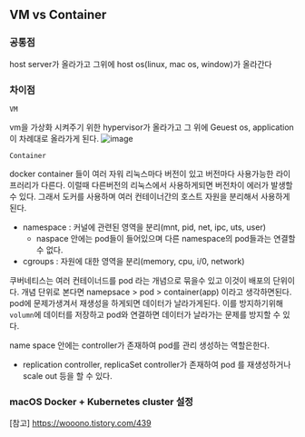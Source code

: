 ## VM vs Container
### 공통점
host server가 올라가고 그위에 host os(linux, mac os, window)가 올라간다

### 차이점
`VM`

vm을 가상화 시켜주기 위한 hypervisor가 올라가고 그 위에 Geuest os, application이 차례대로 올라가게 된다. 
![image](https://user-images.githubusercontent.com/43670838/193718845-3d086821-75c7-44b8-aed5-8fca56a44f65.png)

`Container`

docker container 들이 여러 자워
리눅스마다 버전이 있고 버전마다 사용가능한 라이프러리가 다른다. 이럴때 다른버전의 리눅스에서 사용하게되면 버전차이 에러가 발생할 수 있다. 그래서 도커를 사용하며 여러 컨테이너간의 호스트 자원을 분리해서 사용하게된다. 
 - namespace : 커널에 관련된 영역을 분리(mnt, pid, net, ipc, uts, user)
    - naspace 안에는 pod들이 들어있으며 다른 namespace의 pod들과는 연결할 수 없다.
 - cgroups : 자원에 대한 영역을 분리(memory, cpu, i/0, network)

쿠버네티스는 여러 컨테이너드를 pod 라는 개념으로 묶을수 있고 이것이 배포의 단위이다.
개념 단위로 본다면  namepsace > pod > container(app) 이라고 생각하면된다. 
pod에 문제가생겨서 재생성을 하게되면 데이터가 날라가게된다. 이를 방지하기위해 `volumn`에 데이터를 저장하고 pod와 연결하면 데이터가 날라가는 문제를 방지할 수 있다.

name space 안에는 controller가 존재하여 pod를 관리 생성하는 역할은한다. 
- replication controller, replicaSet controller가 존재하여 pod 를 재생성하거나 scale out 등을 할 수 있다.

### macOS Docker + Kubernetes cluster 설정
[참고] https://wooono.tistory.com/439